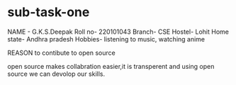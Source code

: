 # sub-task-one
NAME - G.K.S.Deepak
Roll no- 220101043
Branch- CSE
Hostel- Lohit
Home state- Andhra pradesh
Hobbies- listening to music, watching anime

REASON to contibute to open source

open source makes collabration easier,it is transperent and using open source we can devolop our skills.
